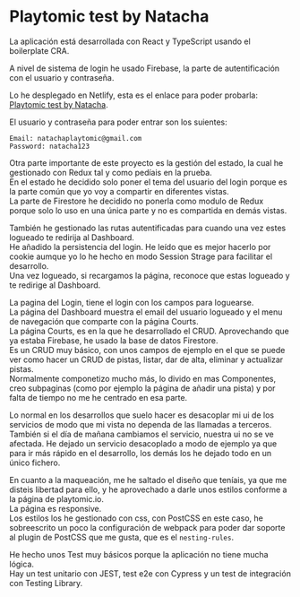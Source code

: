 # Playtomic test by Natacha

La aplicación está desarrollada con React y TypeScript usando el boilerplate CRA.

A nivel de sistema de login he usado Firebase, la parte de autentificación con el usuario y contraseña.

Lo he desplegado en Netlify, esta es el enlace para poder probarla: [Playtomic test by Natacha](https://natacha-test-playtomic.netlify.app/).

El usuario y contraseña para poder entrar son los suientes:

```
Email: natachaplaytomic@gmail.com
Password: natacha123
```

Otra parte importante de este proyecto es la gestión del estado, la cual he gestionado con Redux tal y como pedíais en la prueba.  
En el estado he decidido solo poner el tema del usuario del login porque es la parte común que yo voy a compartir en diferentes vistas.  
La parte de Firestore he decidido no ponerla como modulo de Redux porque solo lo uso en una única parte y no es compartida en demás vistas.  

También he gestionado las rutas autentificadas para cuando una vez estes logueado te redirija al Dashboard.   
He añadido la persistencia del login. He leído que es mejor hacerlo por cookie aumque yo lo he hecho en modo Session Strage para facilitar el desarrollo.   
Una vez logueado, si recargamos la página, reconoce que estas logueado y te redirige al Dashboard.  

La pagina del Login, tiene el login con los campos para loguearse.  
La página del Dashboard muestra el email del usuario logueado y el menu de navegación que comparte con la página Courts.   
La página Courts, es en la que he desarrollado el CRUD. Aprovechando que ya estaba Firebase, he usado la base de datos Firestore.   
Es un CRUD muy básico, con unos campos de ejemplo en el que se puede ver como hacer un CRUD de pistas, listar, dar de alta, eliminar y actualizar pistas.  
Normalmente componetizo mucho más, lo divido en mas Componentes, creo subpaginas (como por ejemplo la página de añadir una pista) y por falta de tiempo no me he centrado en esa parte.

Lo normal en los desarrollos que suelo hacer es desacoplar mi ui de los servicios de modo que mi vista no dependa de las llamadas a terceros. También si el día de mañana cambiamos el servicio, nuestra ui no se ve afectada. He dejado un servicio desacoplado a modo de ejemplo ya que para ir más rápido en el desarrollo, los demás los he dejado todo en un único fichero. 

En cuanto a la maqueación, me he saltado el diseño que teníais, ya que me disteis libertad para ello, y he aprovechado a darle unos estilos conforme a la página de playtomic.io.   
La página es responsive.  
Los estilos los he gestionado con css, con PostCSS en este caso, he sobreescrito un poco la configuración de webpack para poder dar soporte al plugin de PostCSS que me gusta, que es el `nesting-rules`.   

He hecho unos Test muy básicos porque la aplicación no tiene mucha lógica.  
Hay un test unitario con JEST, test e2e con Cypress y un test de integración con Testing Library.  











